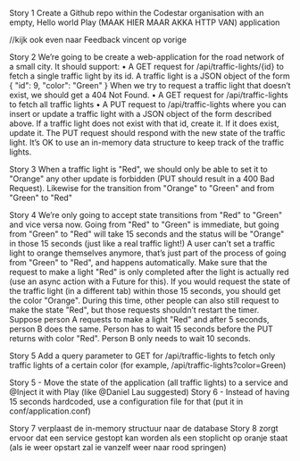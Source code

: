 Story 1 Create a Github repo within the Codestar organisation with an empty, Hello world Play (MAAK HIER MAAR AKKA HTTP VAN) application
 
 
 //kijk ook even naar Feedback vincent op vorige
 
Story 2 We’re going to be create a web-application for the road network of a small city. It should support:
• A GET request for /api/traffic-lights/{id} to fetch a single traffic light by its id. A traffic light is a JSON object of the form
  { "id": 9, "color": "Green" }
When we try to request a traffic light that doesn’t exist, we should get a 404 Not Found.
• A GET request for /api/traffic-lights to fetch all traffic lights
• A PUT request to /api/traffic-lights where you can insert or update a traffic light with a JSON object of the form described above. If a traffic light does not exist with that id, create it. If it does exist, update it. The PUT request should respond with the new state of the traffic light.
  It’s OK to use an in-memory data structure to keep track of the traffic lights.
 
Story 3 When a traffic light is "Red", we should only be able to set it to "Orange" any other update is forbidden (PUT should result in a 400 Bad Request). Likewise for the transition from "Orange" to "Green" and from "Green" to "Red"
 
Story 4 We’re only going to accept state transitions from "Red" to "Green" and vice versa now. Going from "Red" to "Green" is immediate, but going from "Green" to "Red" will take 15 seconds and the status will be "Orange" in those 15 seconds (just like a real traffic light!) A user can’t set a traffic light to orange themselves anymore, that’s just part of the process of going from "Green" to "Red", and happens automatically.
  Make sure that the request to make a light "Red" is only completed after the light is actually red (use an async action with a Future for this).
If you would request the state of the traffic light (in a different tab) within those 15 seconds, you should get the color "Orange".
  During this time, other people can also still request to make the state "Red", but those requests shouldn’t restart the timer. Suppose person A requests to make a light "Red" and after 5 seconds, person B does the same. Person has to wait 15 seconds before the PUT returns with color "Red". Person B only needs to wait 10 seconds.
 
Story 5 Add a query parameter to GET for /api/traffic-lights to fetch only traffic lights of a certain color (for example, /api/traffic-lights?color=Green)
 
Story 5 - Move the state of the application (all traffic lights) to a service and @Inject it with Play (like @Daniel Lau suggested)
Story 6 - Instead of having 15 seconds hardcoded, use a configuration file for that (put it in conf/application.conf)
 
Story 7 verplaast de in-memory structuur naar de database
Story 8 zorgt ervoor dat een service gestopt kan worden als een stoplicht op oranje staat (als ie weer opstart zal ie vanzelf weer naar rood springen)